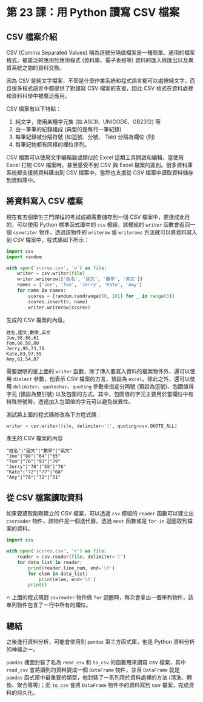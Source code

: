 # 第 23 課：用 Python 讀寫 CSV 檔案
## CSV 檔案介紹
CSV (Comma Separated Values) 稱為逗號分隔值檔案是一種簡單、通用的檔案格式，被廣泛的應用於應用程式 (資料庫、電子表格等) 資料的匯入與匯出以及異質系統之間的資料交換。

因為 CSV 是純文字檔案，不管是什麼作業系統和程式語言都可以處裡純文字，而且很多程式語言中都提供了對讀寫 CSV 檔案的支援，因此 CSV 格式在資料處裡和資料科學中被廣泛應用。

CSV 檔案有以下特點：

1. 純文字，使用某種字元集 (如 ASCII、UNICODE、GB2312) 等
2. 由一筆筆的紀錄組成 (典型的是每行一筆紀錄)
3. 每筆紀錄被分隔符號 (如逗號、分號、 Tab) 分隔為欄位 (列)
4. 每筆記物都有同樣的欄位序列。

CSV 檔案可以使用文字編輯器或類似於 Excel 這類工具開啟和編輯，當使用 Excel 打開 CSV 檔案時，甚至感受不到 CSV 與 Excel 檔案的區別。很多資料庫系統都支援將資料匯出到 CSV 檔案中，當然也支援從 CSV 檔案中讀取資料儲存到資料庫中。

## 將資料寫入 CSV 檔案
現在有五個學生三門課程的考試成績需要儲存到一個 CSV 檔案中，要達成此目的，可以使用 Python 標準函式庫中的 `csv` 模組，該模組的 `writer` 函數會返回一個 `csvwriter` 物件，透過該物件的 `writerow` 或 `writerows` 方法就可以將資料寫入到 CSV 檔案中，程式碼如下所示：

```py
import csv
import random

with open('scores.csv', 'w') as file:
    writer = csv.writer(file)
    writer.writerow(['姓名', '國文', '數學', '英文'])
    names = ['Joe', 'Tom', 'Jerry', 'Kate', 'Amy']
    for name in names:
        scores = [random.randrange(50, 101) for _ in range(3)]
        scores.insert(0, name)
        writer.writerow(scores)
```

生成的 CSV 檔案的內容。

```
姓名,國文,數學,英文
Joe,98,86,61
Tom,86,58,80
Jerry,95,73,70
Kate,83,97,55
Amy,61,54,87
```

需要說明的是上面的 `writer` 函數，除了傳入要寫入資料的檔案物件外，還可以使用 `dialect` 參數，他表示 CSV 檔案的方言，預設為 `excel`。除此之外，還可以使用 `delimiter`、`quotechar`、`quoting` 參數來指定分隔號 (預設為逗號)、包圍值得字元 (預設為雙引號) 以及包圍的方式。其中，包圍值的字元主要用於當欄位中有特殊符號時，透過加入包圍值的字元可以避免歧異性。

測試將上面的程式碼修改為下方程式碼：

```py
writer = csv.writer(file, delimiter='|', quoting=csv.QUOTE_ALL)
```

產生的 CSV 檔案的內容

```
"姓名"|"國文"|"數學"|"英文"
"Joe"|"88"|"64"|"65"
"Tom"|"76"|"93"|"79"
"Jerry"|"78"|"55"|"76"
"Kate"|"72"|"77"|"68"
"Amy"|"70"|"72"|"51"
```

## 從 CSV 檔案讀取資料
如果要讀取剛剛建立的 CSV 檔案，可以透過 `csv` 模組的 `reader` 函數可以建立出 `csvreader` 物件，該物件是一個迭代器，透過 `next` 函數或是 `for-in` 迴圈取到檔案的資料。

```py
import csv

with open('scores.csv', 'r') as file:
    reader = csv.reader(file, delimiter='|')
    for data_list in reader:
        print(reader.line_num, end='\t')
        for elem in data_list:
            print(elem, end='\t')
        print()
```

:fire: 上面的程式碼對 `csvreader` 物件做 `for` 迴圈時，每次會拿出一個串列物件，該串列物件包含了一行中所有的欄位。

## 總結
之後進行資料分析，可能會使用到 `pandas` 第三方函式庫，他是 Python 資料分析的神器之一。

`pandas` 裡面封裝了名為 `read_csv` 和 `to_csv` 的函數用來讀寫 csv 檔案，其中 `read_csv` 會將讀到的資料變成一個 `DataFrame` 物件，並且 `DataFrame` 就是 `pandas` 函式庫中最重要的類型，他封裝了一系列用於資料處裡的方法 (清洗、轉換、聚合等等)；而 `to_csv` 會將 `DataFrame` 物件中的資料寫到 csv 檔案，完成資料的持久化。
